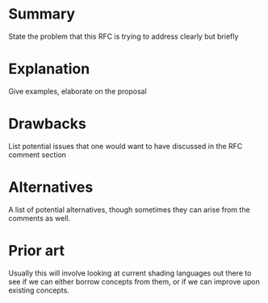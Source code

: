
# Summary

State the problem that this RFC is trying to address clearly but briefly

# Explanation

Give examples, elaborate on the proposal

# Drawbacks

List potential issues that one would want to have discussed in the RFC comment section

# Alternatives

A list of potential alternatives, though sometimes they can arise from the comments as well.

# Prior art

Usually this will involve looking at current shading languages out there to see if we can either borrow concepts from them, or if we can improve upon existing concepts.
